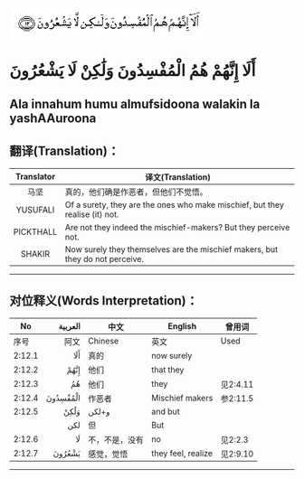 ![002:012](images/002_012.gif)

#  أَلَا إِنَّهُمْ هُمُ الْمُفْسِدُونَ وَلَٰكِنْ لَا يَشْعُرُونَ 

## Ala innahum humu almufsidoona walakin la yashAAuroona

## 翻译(Translation)：

| Translator | 译文(Translation)                                            |
| :--------: | ------------------------------------------------------------ |
|    马坚    | 真的，他们确是作恶者，但他们不觉悟。                         |
|  YUSUFALI  | Of a surety, they are the ones who make mischief, but they realise (it) not. |
| PICKTHALL  | Are not they indeed the mischief-makers? But they perceive not. |
|   SHAKIR   | Now surely they themselves are the mischief makers, but they do not perceive. |

---

## 对位释义(Words Interpretation)：

| No     |  العربية | 中文           | English            | 曾用词   |
| ------ | -------: | -------------- | ------------------ | -------- |
| 序号   |     阿文 | Chinese        | 英文               | Used     |
| 2:12.1 |      أَلَا | 真的           | now surely         |          |
| 2:12.2 |     إِنَّهُمْ | 他们           | that they          |          |
| 2:12.3 |       هُمُ | 他们           | they               | 见2:4.11 |
| 2:12.4 | الْمُفْسِدُونَ | 作恶者         | Mischief makers    | 参2:11.5 |
| 2:12.5 |     وَلَٰكِنْ | و+لكن          | and but            |          |
|        |      لكن | 但             | But                |          |
| 2:12.6 |       لَا | 不，不是，没有 | no                 | 见2:2.3  |
| 2:12.7 |   يَشْعُرُونَ | 感觉，觉悟     | they feel, realize | 见2:9.10 |

---
